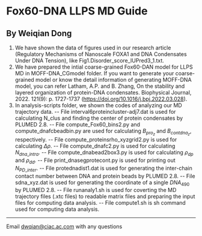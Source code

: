 # Fox60-DNA LLPS MD Guide
By Weiqian Dong
----------------------

1. We have shown the data of figures used in our research article (Regulatory Mechanisms of Nanoscale FOXA1 and DNA Condensates Under DNA Tension), like Fig1.Disorder_score_IUPred3_1.txt.
2. We have prepared the intial coarse-grained Fox60-DAN model for LLPS MD in MOFF-DNA_CGmodel folder. If you want to generate your coarse-grained model or know the detail information of generating MOFF-DNA model, you can refer Latham, A.P. and B. Zhang, On the stability and layered organization of protein-DNA condensates. Biophysical Journal, 2022. 121(9): p. 1727-1737 (https://doi.org/10.1016/j.bpj.2022.03.028).
3. In analysis-scripts folder, we shown the codes of analyzing our MD trajectory data.
   -- File interval6proteincluster-adj7.dat is used for calculating N_clus and finding the center of protein condensates by PLUMED 2.8.
   -- File compute_Fox60_bins2.py and compute_dnafcbeadbin.py are used for calculating $B_{pro_z}$ and $B_{contdna_z}$, respectively.
   -- File compute_proteinsrho_xyzgrid2.py is used for calculating $\Delta\rho$.
   -- File compute_dnafc2.py is used for calculating $N_{dna\_intra}$.
   -- File compute_dnabead2box3.py is used for calculating $\rho_{dp}$ and $\rho_{dd}$.
   -- File print_dnasegprotecont.py is used for printing out $N_{PD\_inter}$.
   -- File protednadist1.dat is used for generating the inter-chain contact number between DNA and protein beads by PLUMED 2.8.
   -- File sdna_xyz.dat is used for generating the coordinate of a single $DNA_{490}$ by PLUMED 2.8.
   -- File runanaly1.sh is used for coverting the MD trajectory files (.xtc files) to readable matrix files and preparing the input files for computing data analysis.
   -- File compute1.sh is sh command used for computing data analysis.

------------------------
Email dwqian@ciac.ac.com with any questions
